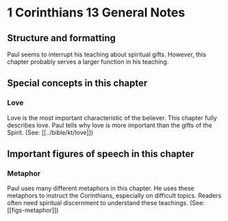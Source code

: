 # 1 Corinthians 13 General Notes
## Structure and formatting

Paul seems to interrupt his teaching about spiritual gifts. However, this chapter probably serves a larger function in his teaching.

## Special concepts in this chapter

### Love

Love is the most important characteristic of the believer. This chapter fully describes love. Paul tells why love is more important than the gifts of the Spirit. (See: [[../bible/kt/love]])

## Important figures of speech in this chapter

### Metaphor

Paul uses many different metaphors in this chapter. He uses these metaphors to instruct the Corinthians, especially on difficult topics. Readers often need spiritual discernment to understand these teachings. (See: [[figs-metaphor]])
